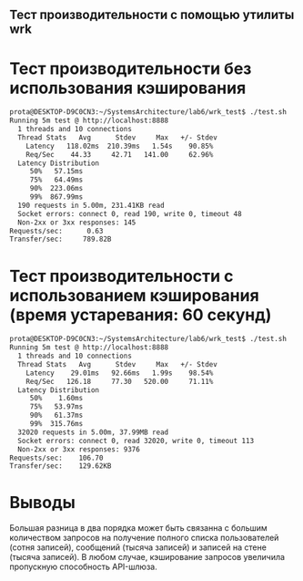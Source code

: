 ## Тест производительности с помощью утилиты wrk

# Тест производительности без использования кэширования
```sh
prota@DESKTOP-D9C0CN3:~/SystemsArchitecture/lab6/wrk_test$ ./test.sh
Running 5m test @ http://localhost:8888
  1 threads and 10 connections
  Thread Stats   Avg      Stdev     Max   +/- Stdev
    Latency   118.02ms  210.39ms   1.54s    90.85%
    Req/Sec    44.33     42.71   141.00     62.96%
  Latency Distribution
     50%   57.15ms
     75%   64.49ms
     90%  223.06ms
     99%  867.99ms
  190 requests in 5.00m, 231.41KB read
  Socket errors: connect 0, read 190, write 0, timeout 48
  Non-2xx or 3xx responses: 145
Requests/sec:      0.63
Transfer/sec:     789.82B
```

# Тест производительности с использованием кэширования (время устаревания: 60 секунд)
```sh
prota@DESKTOP-D9C0CN3:~/SystemsArchitecture/lab6/wrk_test$ ./test.sh
Running 5m test @ http://localhost:8888
  1 threads and 10 connections
  Thread Stats   Avg      Stdev     Max   +/- Stdev
    Latency    29.01ms   92.66ms   1.99s    98.54%
    Req/Sec   126.18     77.30   520.00     71.11%
  Latency Distribution
     50%    1.60ms
     75%   53.97ms
     90%   61.37ms
     99%  315.76ms
  32020 requests in 5.00m, 37.99MB read
  Socket errors: connect 0, read 32020, write 0, timeout 113
  Non-2xx or 3xx responses: 9376
Requests/sec:    106.70
Transfer/sec:    129.62KB
```

# Выводы
Большая разница в два порядка может быть связанна с большим количеством запросов на получение полного списка пользователей (сотня записей), сообщений (тысяча записей) и записей на стене (тысяча записей). В любом случае, кэширование запросов увеличила пропускную способность API-шлюза.